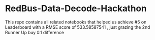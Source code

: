 # RedBus-Data-Decode-Hackathon
This repo contains all related notebooks that helped us achieve #5 on Leaderboard with a RMSE score of 533.58587541 , just grazing the 2nd Runner Up buy 0.1 difference
